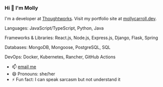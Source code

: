 ### Hi 👋 I'm Molly

I'm a developer at [Thoughtworks](https://github.com/thoughtworks). 
Visit my portfolio site at [mollycarroll.dev](https://www.mollycarroll.dev). 

Languages: JavaScript/TypeScript, Python, Java

Frameworks & Libraries: React.js, Node.js, Express.js, Django, Flask, Spring

Databases: MongoDB, Mongoose, PostgreSQL, SQL

DevOps: Docker, Kubernetes, Rancher, GitHub Actions

- 📫 [email me](mailto:mollyajcarroll@gmail.com)
- 😄 Pronouns: she/her
- ⚡ Fun fact: I can speak sarcasm but not understand it

